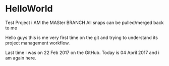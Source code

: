 # HelloWorld
Test Project
i AM the MASter BRANCH
All snaps can be pulled/merged back to me



Hello guys 
this is me very first time on the git and trying to understand its project management workflow.

Last time i was on 22 Feb 2017 on the GitHub.
Today is 04 April 2017 and i am again here.
